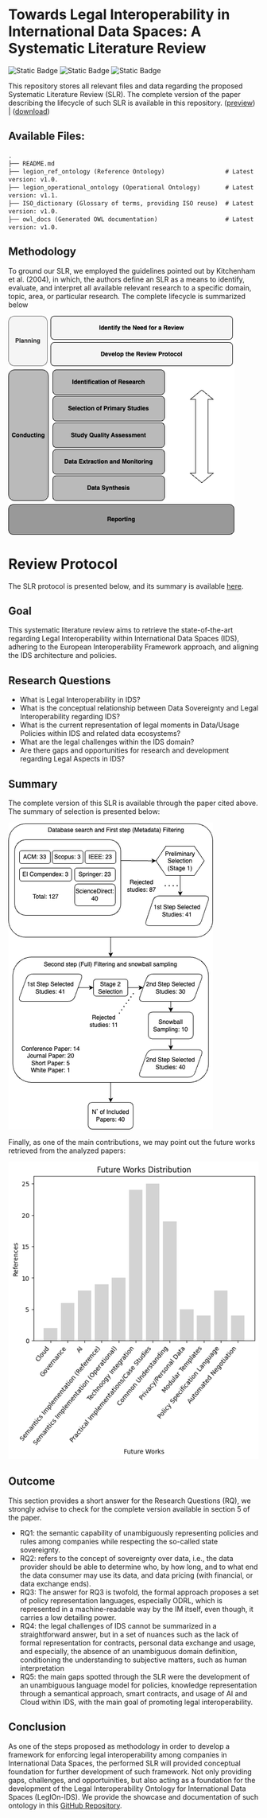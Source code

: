 # Towards Legal Interoperability in International Data Spaces: A Systematic Literature Review 

![Static Badge](https://img.shields.io/badge/Submitted-ESWA-orange)
![Static Badge](https://img.shields.io/badge/Copyright-%C2%A9-blue)
![Static Badge](https://img.shields.io/badge/License-MIT-red)


This repository stores all relevant files and data regarding the proposed Systematic Literature Review (SLR). The complete version of the paper describing the lifecycle of such SLR is available in this repository. ([preview](./ESWA_towards_legal_interoperability_SLR.pdf)) | ([download](./ESWA_towards_legal_interoperability_SLR.pdf?raw=true))

## Available Files:
```
.
├── README.md
├── legion_ref_ontology (Reference Ontology)                 # Latest version: v1.0.
├── legion_operational_ontology (Operational Ontology)       # Latest version: v1.1.
├── ISO_dictionary (Glossary of terms, providing ISO reuse)  # Latest version: v1.0.
├── owl_docs (Generated OWL documentation)                   # Latest version: v1.0.
```

## Methodology
To ground our SLR, we employed the guidelines  pointed out by Kitchenham et al. (2004), in which, the authors define an SLR as a means to identify, evaluate, and interpret all available relevant research to a specific domain, topic, area, or particular research. The complete lifecycle is summarized below

<img src='./assets/fig_1.png'></img>

# Review Protocol
The SLR protocol is presented below, and its summary is available [here](./slr_report_summary.pdf).

## Goal
This systematic literature review aims to retrieve the state-of-the-art regarding Legal Interoperability within International Data Spaces (IDS), adhering to the European Interoperability Framework approach, and aligning the IDS architecture and policies.

## Research Questions
* What is Legal Interoperability in IDS?
* What is the conceptual relationship between Data Sovereignty and Legal Interoperability regarding IDS?	
* What is the current representation of legal moments in Data/Usage Policies within IDS and related data ecosystems?
* What are the legal challenges within the IDS domain?
* Are there gaps and opportunities for research and development regarding Legal Aspects in IDS?

## Summary
The complete version of this SLR is available through the paper cited above. The summary of selection is presented below: 

<img src='./assets/fig_3.png'></img>

Finally, as one of the main contributions, we may point out the future works retrieved from the analyzed papers:

<img src='./assets/fig_9.png'></img>

## Outcome

This section provides a short answer for the Research Questions (RQ), we strongly advise to check for the complete version available in section 5 of the paper. 

* RQ1: the semantic capability
of unambiguously representing policies and rules among companies while respecting the so-called state sovereignty. 
* RQ2: refers to the concept of sovereignty over data, i.e., the data provider should
be able to determine who, by how long, and to what end the data consumer may use its data, and
data pricing (with financial, or data exchange ends).
* RQ3: The answer for RQ3 is twofold, the formal approach proposes a set of policy representation
languages, especially ODRL, which is represented in a machine-readable way by the IM itself, even
though, it carries a low detailing power.
* RQ4: the legal challenges of IDS cannot be summarized in a straightforward answer, but
in a set of nuances such as the lack of formal representation for contracts, personal data exchange
and usage, and especially, the absence of an unambiguous domain definition, conditioning the
understanding to subjective matters, such as human interpretation
* RQ5: the main gaps spotted through the SLR were
the development of an unambiguous language model for policies, knowledge representation through
a semantical approach, smart contracts, and usage of AI and Cloud within IDS, with the main
goal of promoting legal interoperability. 

## Conclusion
As one of the steps proposed as methodology in order to develop a framework for enforcing legal interoperability among companies in International Data Spaces, the performed SLR will provided conceptual foundation for further development of such framework. Not only providing gaps, challenges, and opportuinities, but also acting as a foundation for the development of the Legal Interoperability Ontology for International Data Spaces (LegIOn-IDS). We provide the showcase and documentation of such ontology in this [GitHub Repository](https://github.com/VictorBenoiston/legal_interoperability_IDS_ontology).